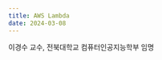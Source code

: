 ```yaml
---
title: AWS Lambda
date: 2024-03-08
---
```


이경수 교수, 전북대학교 컴퓨터인공지능학부 임명

<!--more-->

<!-- 최근, 저는 전북대학교 컴퓨터인공지능학부의 교수로 임명되었습니다. 이 새로운 역할을 통해, 제가 열정을 가지고 연구해온 분야인 딥 러닝, 특히 연합학습과 표현 학습을 사용한 medical 도메인에서의 응용과 함께, 도메인 적응 및 테스트 타임 학습과 같은 컴퓨터 비전 응용을 더 깊게 탐구하게 될 것입니다.

저의 연구는 AI의 기초 이론부터 시작하여, 이미지 처리를 포함한 다양한 특성화 분야의 어플리케이션에 이르기까지 넓은 범위를 아우릅니다. 저는 이론과 실용 사이의 균형을 중시하며, 우리 삶을 변화시킬 수 있는 혁신적인 기술을 개발하는 데 초점을 맞추고 있습니다.

전북대학교에서의 이 새로운 시작은 저에게 매우 의미가 큽니다. 저는 여기서 학생들에게 지식을 전달하고, 함께 배우며 성장할 기회를 갖게 되어 매우 기쁩니다. 또한, 전 세계의 연구자들과 협력하여 우리 분야의 경계를 넓히고, 의료 분야에서 AI의 잠재력을 극대화하기 위한 연구를 지속해 나갈 것입니다.

마지막으로, 전북대학교 컴퓨터인공지능학부에서의 제 역할이 기대되며, 앞으로 이 분야에서의 여정이 더욱 흥미로운 도전이 될 것이라 확신합니다. 여러분의 지속적인 관심과 지원을 부탁드립니다. -->